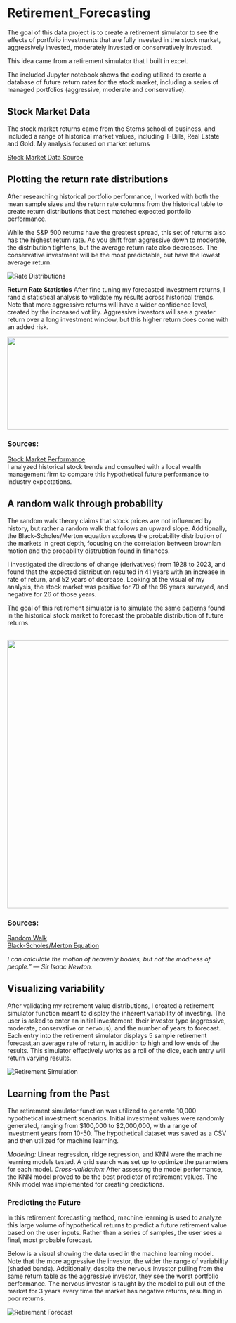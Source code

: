 # Retirement_Forecasting
The goal of this data project is to create a retirement simulator to see the effects of portfolio investments that are fully invested in the stock market, aggressively invested, moderately invested or conservatively invested.

This idea came from a retirement simulator that I built in excel.

The included Jupyter notebook shows the coding utilized to create a database of future return rates for the stock market, including a series of managed portfolios (aggressive, moderate and conservative).

## Stock Market Data
The stock market returns came from the Sterns school of business, and included a range of historical market values, including T-Bills, Real Estate and Gold.  My analysis focused on market returns

[Stock Market Data Source](https://pages.stern.nyu.edu/~adamodar/New_Home_Page/datafile/histretSP.html)

## Plotting the return rate distributions

After researching historical portfolio performance, I worked with both the mean sample sizes and the return rate columns from the historical table to create return distributions that best matched expected portfolio performance.

While the S&P 500 returns have the greatest spread, this set of returns also has the highest return rate.
As you shift from aggressive down to moderate, the distribution tightens, but the average return rate also decreases. The conservative investment will be the most predictable, but have the lowest average return.

![Rate Distributions](./Images/FutureReturnsDistribution.jpg)

**Return Rate Statistics**
After fine tuning my forecasted investment returns, I rand a statistical analysis to validate my results across historical trends.  Note that more aggressive returns will have a wider confidence level, created by the increased votility. Aggressive investors will see a greater return over a long investment window, but this higher return does come with an added risk.

<img src="Images/InvestmentReturnStatistics.png" width="670" height= "211">

### Sources:
[Stock Market Performance](https://www.sciencedirect.com/science/article/pii/S2405473915000331) <br>
I analyzed historical stock trends and consulted with a local wealth management firm to compare this hypothetical future performance to industry expectations.

## A random walk through probability

The random walk theory claims that stock prices are not influenced by history, but rather a random walk that follows an upward slope. Additionally, the Black-Scholes/Merton equation explores the probability distribution of the markets in great depth, focusing on the correlation between brownian motion and the probability distrubtion found in finances.

I investigated the directions of change (derivatives) from 1928 to 2023, and found that the expected distribution resulted in 41 years with an increase in rate of return, and 52 years of decrease. Looking at the visual of my analysis, the stock market was positive for 70 of the 96 years surveyed, and negative for 26 of those years.

The goal of this retirement simulator is to simulate the same patterns found in the historical stock market to forecast the probable distribution of future returns. <br><br>

<img src="Images/StockPatterns.jpg" width="900" height="610">

### Sources:
[Random Walk](https://www.sciencedirect.com/science/article/pii/S2405473915000331) <br>
[Black-Scholes/Merton Equation](https://www.youtube.com/watch?v=A5w-dEgIU1M)

*I can calculate the motion of heavenly bodies, but not the madness of people.” — Sir Isaac Newton.*

## Visualizing variability
After validating my retirement value distributions, I created a retirement simulator function meant to display the inherent variability of investing. The user is asked to enter an initial investement, their investor type (aggressive, moderate, conservative or nervous), and the number of years to forecast. Each entry into the retirement simulator displays 5 sample retirement forecast,an average rate of return, in addition to high and low ends of the results. This simulator effectively works as a roll of the dice, each entry will return varying results.

![Retirement Simulation](./Images/SampleForecast.jpg)

## Learning from the Past
The retirement simulator function was utilized to generate 10,000 hypothetical investment scenarios. Initial investment values were randomly generated, ranging from $100,000 to $2,000,000, with a range of investment years from 10-50. The hypothetical dataset was saved as a CSV and then utilized for machine learning.

*Modeling:* Linear regression, ridge regression, and KNN were the machine learning models tested. A grid search was set up to optimize the parameters for each model.
*Cross-validation:* After assessing the model performance, the KNN model proved to be the best predictor of retirement values. The KNN model was implemented for creating predictions.

### Predicting the Future
In this retirement forecasting method, machine learning is used to analyze this large volume of hypothetical returns to predict a future retirement value based on the user inputs. Rather than a series of samples, the user sees a final, most probable forecast.

Below is a visual showing the data used in the machine learning model.  Note that the more aggressive the investor, the wider the range of variability (shaded bands).  Additionally, despite the nervous investor pulling from the same return table as the aggressive investor, they see the worst portfolio performance. The nervous investor is taught by the model to pull out of the market for 3 years every time the market has negative returns, resulting in poor returns.

![Retirement Forecast](./Images/Years_value_by_investor.jpg)
